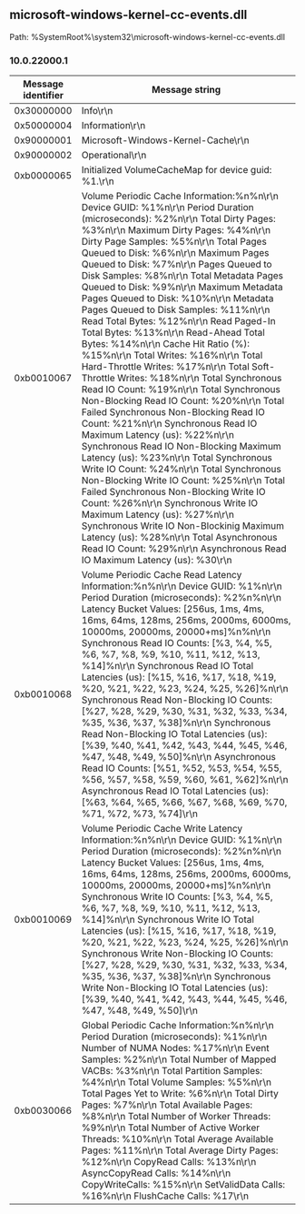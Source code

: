 ## microsoft-windows-kernel-cc-events.dll

Path: %SystemRoot%\system32\microsoft-windows-kernel-cc-events.dll

### 10.0.22000.1

Message identifier | Message string
--- | ---
0x30000000 | Info\r\n
0x50000004 | Information\r\n
0x90000001 | Microsoft-Windows-Kernel-Cache\r\n
0x90000002 | Operational\r\n
0xb0000065 | Initialized VolumeCacheMap for device guid: %1.\r\n
0xb0010067 | Volume Periodic Cache Information:%n%n\r\n                      Device GUID: %1%n\r\n                      Period Duration (microseconds): %2%n\r\n                      Total Dirty Pages: %3%n\r\n                      Maximum Dirty Pages: %4%n\r\n                      Dirty Page Samples: %5%n\r\n                      Total Pages Queued to Disk: %6%n\r\n                      Maximum Pages Queued to Disk: %7%n\r\n                      Pages Queued to Disk Samples: %8%n\r\n                      Total Metadata Pages Queued to Disk: %9%n\r\n                      Maximum Metadata Pages Queued to Disk: %10%n\r\n                      Metadata Pages Queued to Disk Samples: %11%n\r\n                      Read Total Bytes: %12%n\r\n                      Read Paged-In Total Bytes: %13%n\r\n                      Read-Ahead Total Bytes: %14%n\r\n                      Cache Hit Ratio (%): %15%n\r\n                      Total Writes: %16%n\r\n                      Total Hard-Throttle Writes: %17%n\r\n                      Total Soft-Throttle Writes: %18%n\r\n                      Total Synchronous Read IO Count: %19%n\r\n                      Total Synchronous Non-Blocking Read IO Count: %20%n\r\n                      Total Failed Synchronous Non-Blocking Read IO Count: %21%n\r\n                      Synchronous Read IO Maximum Latency (us): %22%n\r\n                      Synchronous Read IO Non-Blocking Maximum Latency (us): %23%n\r\n                      Total Synchronous Write IO Count: %24%n\r\n                      Total Synchronous Non-Blocking Write IO Count: %25%n\r\n                      Total Failed Synchronous Non-Blocking Write IO Count: %26%n\r\n                      Synchronous Write IO Maximum Latency (us): %27%n\r\n                      Synchronous Write IO Non-Blockinig Maximum Latency (us): %28%n\r\n                      Total Asynchronous Read IO Count: %29%n\r\n                      Asynchronous Read IO Maximum Latency (us): %30\r\n
0xb0010068 | Volume Periodic Cache Read Latency Information:%n%n\r\n                      Device GUID: %1%n\r\n                      Period Duration (microseconds): %2%n%n\r\n                      Latency Bucket Values:  [256us, 1ms, 4ms, 16ms, 64ms, 128ms, 256ms, 2000ms, 6000ms, 10000ms, 20000ms, 20000+ms]%n%n\r\n                      Synchronous Read IO Counts: [%3, %4, %5, %6, %7, %8, %9, %10, %11, %12, %13, %14]%n\r\n                      Synchronous Read IO Total Latencies (us): [%15, %16, %17, %18, %19, %20, %21, %22, %23, %24, %25, %26]%n\r\n                      Synchronous Read Non-Blocking IO Counts: [%27, %28, %29, %30, %31, %32, %33, %34, %35, %36, %37, %38]%n\r\n                      Synchronous Read Non-Blocking IO Total Latencies (us): [%39, %40, %41, %42, %43, %44, %45, %46, %47, %48, %49, %50]%n\r\n                      Asynchronous Read IO Counts: [%51, %52, %53, %54, %55, %56, %57, %58, %59, %60, %61, %62]%n\r\n                      Asynchronous Read IO Total Latencies (us): [%63, %64, %65, %66, %67, %68, %69, %70, %71, %72, %73, %74]\r\n
0xb0010069 | Volume Periodic Cache Write Latency Information:%n%n\r\n                      Device GUID: %1%n\r\n                      Period Duration (microseconds): %2%n%n\r\n                      Latency Bucket Values:  [256us, 1ms, 4ms, 16ms, 64ms, 128ms, 256ms, 2000ms, 6000ms, 10000ms, 20000ms, 20000+ms]%n%n\r\n                      Synchronous Write IO Counts: [%3, %4, %5, %6, %7, %8, %9, %10, %11, %12, %13, %14]%n\r\n                      Synchronous Write IO Total Latencies (us): [%15, %16, %17, %18, %19, %20, %21, %22, %23, %24, %25, %26]%n\r\n                      Synchronous Write Non-Blocking IO Counts: [%27, %28, %29, %30, %31, %32, %33, %34, %35, %36, %37, %38]%n\r\n                      Synchronous Write Non-Blocking IO Total Latencies (us): [%39, %40, %41, %42, %43, %44, %45, %46, %47, %48, %49, %50]\r\n
0xb0030066 | Global Periodic Cache Information:%n%n\r\n                      Period Duration (microseconds): %1%n\r\n                      Number of NUMA Nodes: %17%n\r\n                      Event Samples: %2%n\r\n                      Total Number of Mapped VACBs: %3%n\r\n                      Total Partition Samples: %4%n\r\n                      Total Volume Samples: %5%n\r\n                      Total Pages Yet to Write: %6%n\r\n                      Total Dirty Pages: %7%n\r\n                      Total Available Pages: %8%n\r\n                      Total Number of Worker Threads: %9%n\r\n                      Total Number of Active Worker Threads: %10%n\r\n                      Total Average Available Pages: %11%n\r\n                      Total Average Dirty Pages: %12%n\r\n                      CopyRead Calls: %13%n\r\n                      AsyncCopyRead Calls: %14%n\r\n                      CopyWriteCalls: %15%n\r\n                      SetValidData Calls: %16%n\r\n                      FlushCache Calls: %17\r\n
